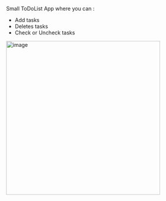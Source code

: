 Small ToDoList App where you can :
- Add tasks
- Deletes tasks
- Check or Uncheck tasks

<img width="415" alt="image" src="https://user-images.githubusercontent.com/85889219/225963112-d8bbd3ce-3979-4538-8081-d611aa230f96.png">

